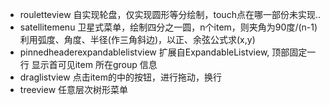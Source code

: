 
+  rouletteview 自实现轮盘，仅实现圆形等分绘制，touch点在哪一部份未实现..
+  satellitemenu 卫星式菜单，绘制四分之一圆，n个item，则夹角为90度/(n-1)
    利用弧度、角度、半径(作三角斜边)，以正、余弦公式求(x,y)
+  pinnedheaderexpandablelistview 扩展自ExpandableListview,
    顶部固定一行 显示首可见item 所在group 信息
+  draglistview 点击item的中的按钮，进行拖动，换行
+  treeview 任意层次树形菜单